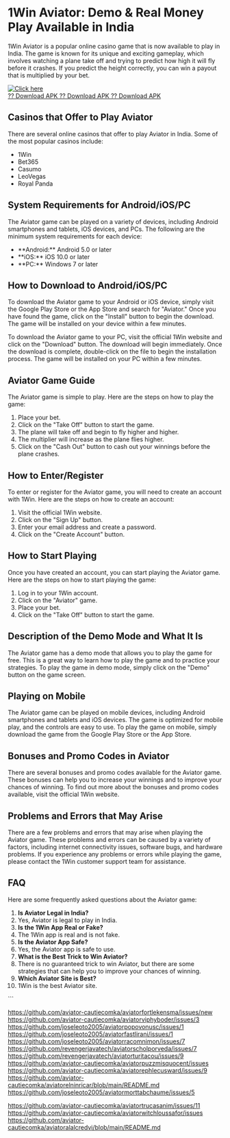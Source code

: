 # 1Win Aviator: Demo & Real Money Play Available in India

1Win Aviator is a popular online casino game that is now available to
play in India. The game is known for its unique and exciting gameplay,
which involves watching a plane take off and trying to predict how high
it will fly before it crashes. If you predict the height correctly, you
can win a payout that is multiplied by your bet.

[![Click
here](https://readscoops.com/wp-content/uploads/2023/03/Readscoop-aviator-1-1.jpg)](https://traff.sbs/deff)\
[?? Download APK ?? Download APK ?? Download
APK](https://traff.sbs/deff)

## Casinos that Offer to Play Aviator

There are several online casinos that offer to play Aviator in India.
Some of the most popular casinos include:

-   1Win
-   Bet365
-   Casumo
-   LeoVegas
-   Royal Panda

## System Requirements for Android/iOS/PC

The Aviator game can be played on a variety of devices, including
Android smartphones and tablets, iOS devices, and PCs. The following are
the minimum system requirements for each device:

-   \*\*Android:\*\* Android 5.0 or later
-   \*\*iOS:\*\* iOS 10.0 or later
-   \*\*PC:\*\* Windows 7 or later

## How to Download to Android/iOS/PC

To download the Aviator game to your Android or iOS device, simply visit
the Google Play Store or the App Store and search for "Aviator."
Once you have found the game, click on the "Install" button to
begin the download. The game will be installed on your device within a
few minutes.

To download the Aviator game to your PC, visit the official 1Win website
and click on the "Download" button. The download will begin
immediately. Once the download is complete, double-click on the file to
begin the installation process. The game will be installed on your PC
within a few minutes.

## Aviator Game Guide

The Aviator game is simple to play. Here are the steps on how to play
the game:

1.  Place your bet.
2.  Click on the "Take Off" button to start the game.
3.  The plane will take off and begin to fly higher and higher.
4.  The multiplier will increase as the plane flies higher.
5.  Click on the "Cash Out" button to cash out your winnings
    before the plane crashes.

## How to Enter/Register

To enter or register for the Aviator game, you will need to create an
account with 1Win. Here are the steps on how to create an account:

1.  Visit the official 1Win website.
2.  Click on the "Sign Up" button.
3.  Enter your email address and create a password.
4.  Click on the "Create Account" button.

## How to Start Playing

Once you have created an account, you can start playing the Aviator
game. Here are the steps on how to start playing the game:

1.  Log in to your 1Win account.
2.  Click on the "Aviator" game.
3.  Place your bet.
4.  Click on the "Take Off" button to start the game.

## Description of the Demo Mode and What It Is

The Aviator game has a demo mode that allows you to play the game for
free. This is a great way to learn how to play the game and to practice
your strategies. To play the game in demo mode, simply click on the
"Demo" button on the game screen.

## Playing on Mobile

The Aviator game can be played on mobile devices, including Android
smartphones and tablets and iOS devices. The game is optimized for
mobile play, and the controls are easy to use. To play the game on
mobile, simply download the game from the Google Play Store or the App
Store.

## Bonuses and Promo Codes in Aviator

There are several bonuses and promo codes available for the Aviator
game. These bonuses can help you to increase your winnings and to
improve your chances of winning. To find out more about the bonuses and
promo codes available, visit the official 1Win website.

## Problems and Errors that May Arise

There are a few problems and errors that may arise when playing the
Aviator game. These problems and errors can be caused by a variety of
factors, including internet connectivity issues, software bugs, and
hardware problems. If you experience any problems or errors while
playing the game, please contact the 1Win customer support team for
assistance.

## FAQ

Here are some frequently asked questions about the Aviator game:

1.  **Is Aviator Legal in India?**
2.  Yes, Aviator is legal to play in India.
3.  **Is the 1Win App Real or Fake?**
4.  The 1Win app is real and is not fake.
5.  **Is the Aviator App Safe?**
6.  Yes, the Aviator app is safe to use.
7.  **What is the Best Trick to Win Aviator?**
8.  There is no guaranteed trick to win Aviator, but there are some
    strategies that can help you to improve your chances of winning.
9.  **Which Aviator Site is Best?**
10. 1Win is the best Aviator site.

\`\`\`

https://github.com/aviator-cautiecomka/aviatorfortlekensma/issues/new
https://github.com/aviator-cautiecomka/aviatorviphyboder/issues/3
https://github.com/joseleoto2005/aviatorpopovonusc/issues/1
https://github.com/joseleoto2005/aviatorfastlirani/issues/1
https://github.com/joseleoto2005/aviatorracomnimon/issues/7
https://github.com/revengerjavatech/aviatorscholporveda/issues/7
https://github.com/revengerjavatech/aviatorturitacou/issues/9
https://github.com/aviator-cautiecomka/aviatorpuzzmisquocent/issues
https://github.com/aviator-cautiecomka/aviatorephlecusward/issues/9
https://github.com/aviator-cautiecomka/aviatorelninricar/blob/main/README.md
https://github.com/joseleoto2005/aviatormorttabchaume/issues/5

https://github.com/aviator-cautiecomka/aviatortrucasanim/issues/11
https://github.com/aviator-cautiecomka/aviatorwitchloussafor/issues
https://github.com/aviator-cautiecomka/aviatoralalcredvi/blob/main/README.md
